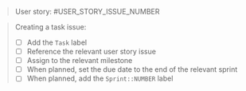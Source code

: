 > User story: #USER_STORY_ISSUE_NUMBER

> Creating a task issue:
>
> - [ ] Add the `Task` label
> - [ ] Reference the relevant user story issue
> - [ ] Assign to the relevant milestone
> - [ ] When planned, set the due date to the end of the relevant sprint
> - [ ] When planned, add the `Sprint::NUMBER` label
